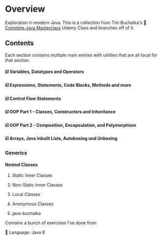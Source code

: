 # Overview

Exploration in modern Java. This is a collection from Tim Buchalka's 🔗 [Complete Java Masterclass](https://www.udemy.com/course/java-the-complete-java-developer-course/) Udemy Class and branches off of it.

## Contents

Each section contains multiple main entries with utilities that are all local for that section.

#### ☑️ Variables, Datatypes and Operators
#### ☑️ Expressions, Statements, Code Blocks, Methods and more
#### ☑️ Control Flow Statements
#### ☑️ OOP Part 1 - Classes, Constructors and Inheritance
#### ☑️ OOP Part 2 - Composition, Encapsulation, and Polymorphism
#### ☑️ Arrays, Java inbuilt Lists, Autoboxing und Unboxing

### Generics

#### Nested Classes
1. Static Inner Classes
2. Non-Static Inner Classes
3. Local Classes
4. Anonymous Classes

5. java-buchalka

Contains a bunch of exercises I've done from 

🔧 Language: Java 8



